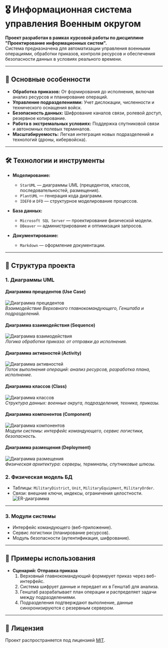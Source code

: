 # 🎖️ Информационная система управления Военным округом

**Проект разработан в рамках курсовой работы по дисциплине "Проектирование информационных систем".**  
Система предназначена для автоматизации управления военными операциями, обработки приказов, контроля ресурсов и обеспечения безопасности данных в условиях реального времени.

---

## 📌 Основные особенности

- **Обработка приказов:** От формирования до исполнения, включая анализ ресурсов и планирование операций.
- **Управление подразделениями:** Учет дислокации, численности и технического оснащения войск.
- **Безопасность данных:** Шифрование каналов связи, ролевой доступ, резервное копирование.
- **Работа в экстремальных условиях:** Поддержка спутниковой связи и автономных полевых терминалов.
- **Масштабируемость:** Легкая интеграция новых подразделений и технологий (дроны, кибервойска).

---

## 🛠️ Технологии и инструменты

- **Моделирование:**  
  - `StarUML` — диаграммы UML (прецедентов, классов, последовательностей, размещения).  
  - `PlantUML` — генерация кода диаграмм.  
  - `IDEF0` и `DFD` — структурное моделирование процессов.  

- **База данных:**  
  - `Microsoft SQL Server` — проектирование физической модели.  
  - `DBeaver` — администрирование и оптимизация запросов.  

- **Документирование:**  
  - `Markdown` — оформление документации.  

---

## 📂 Структура проекта

### 1. **Диаграммы UML**
#### Диаграмма прецедентов (Use Case)
![Диаграмма прецедентов](screenshots/use_case.png)  
*Взаимодействие Верховного главнокомандующего, Генштаба и подразделений.*

#### Диаграмма взаимодействия (Sequence)
![Диаграмма взаимодействия](screenshots/sequence.png)  
*Логика обработки приказа: от отправки до исполнения.*

#### Диаграмма активностей (Activity)
![Диаграмма активностей](screenshots/activity.png)  
*Поток выполнения операций: анализ ресурсов, разработка плана, исполнение.*

#### Диаграмма классов (Class)
![Диаграмма классов](screenshots/class.png)  
*Структура данных: военные округа, подразделения, техника, приказы.*

#### Диаграмма компонентов (Component)
![Диаграмма компонентов](screenshots/component.png)  
*Модули системы: интерфейс командующего, сервис логистики, безопасность.*

#### Диаграмма размещения (Deployment)
![Диаграмма размещения](screenshots/deployment.png)  
*Физическая архитектура: серверы, терминалы, спутниковые шлюзы.*

### 2. **Физическая модель БД**
- Таблицы: `MilitaryDistrict`, `Unit`, `MilitaryEquipment`, `MilitaryOrder`.  
- Связи: внешние ключи, индексы, ограничения целостности.  
![ER-диаграмма](screenshots/er_diagram.png)

---

### 3. **Модули системы**
- Интерфейс командующего (веб-приложение).  
- Сервис логистики (планирование ресурсов).  
- Модуль безопасности (аутентификация, шифрование).  

---

## 🚀 Примеры использования

- **Сценарий: Отправка приказа**  
  1. Верховный главнокомандующий формирует приказ через веб-интерфейс.  
  2. Система шифрует данные и передает их в Генштаб для анализа.  
  3. Генштаб разрабатывает план операции и распределяет задачи между подразделениями.  
  4. Подразделения подтверждают выполнение, данные синхронизируются с резервным сервером.  

---

## 📄 Лицензия

Проект распространяется под лицензией [MIT](LICENSE).  
